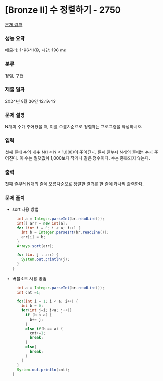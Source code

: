 # [Bronze II] 수 정렬하기 - 2750 

[문제 링크](https://www.acmicpc.net/problem/2750) 

### 성능 요약

메모리: 14964 KB, 시간: 136 ms

### 분류

정렬, 구현

### 제출 일자

2024년 9월 26일 12:19:43

### 문제 설명

<p>N개의 수가 주어졌을 때, 이를 오름차순으로 정렬하는 프로그램을 작성하시오.</p>

### 입력 

 <p>첫째 줄에 수의 개수 N(1 ≤ N ≤ 1,000)이 주어진다. 둘째 줄부터 N개의 줄에는 수가 주어진다. 이 수는 절댓값이 1,000보다 작거나 같은 정수이다. 수는 중복되지 않는다.</p>

### 출력 

 <p>첫째 줄부터 N개의 줄에 오름차순으로 정렬한 결과를 한 줄에 하나씩 출력한다.</p>

### 문제 풀이
- sort 사용 방법
  ``` Java
    int a = Integer.parseInt(br.readLine());
    int[] arr = new int[a];
    for (int i = 0; i < a; i++) {
      int b = Integer.parseInt(br.readLine());
      arr[i] = b;
    }
    Arrays.sort(arr);

    for (int j : arr) {
      System.out.println(j);
    }
  }
  ```
- 버블소트 사용 방법
  ```Java
    int a = Integer.parseInt(br.readLine());
    int cnt =1;

    for(int i = 1; i < a; i++) {
      int b = 0;
      for(int j=i; j<a; j++){
        if (b < a) {
          b+= j;
        }
        else if(b == a) {
          cnt+=1;
          break;
        }
        else{
          break;
        }
      }
    }
    System.out.println(cnt);
  }
```
